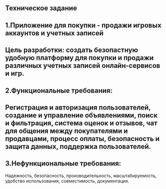Техническое задание
-
1.Приложение для покупки - продажи игровых аккаунтов и учетных записей
-
Цель разработки: создать безопастную удобную платформу для покупки и продажи различных учетных записей онлайн-сервисов и игр.
-
2.Функциональные требования:
-
Регистрация и авторизация пользователей, cоздание и управление объявлениями, поиск и фильтрация, система оценок и отзывов, чат для общения между покупателями и продавцами, процесс оплаты, безопасность и защита данных, поддержка пользователей. 
-
3.Нефункциональные требования:
- 
Надежность, безопасность, производительность, масштабируемость, удобство использования, совместимость, документация.
